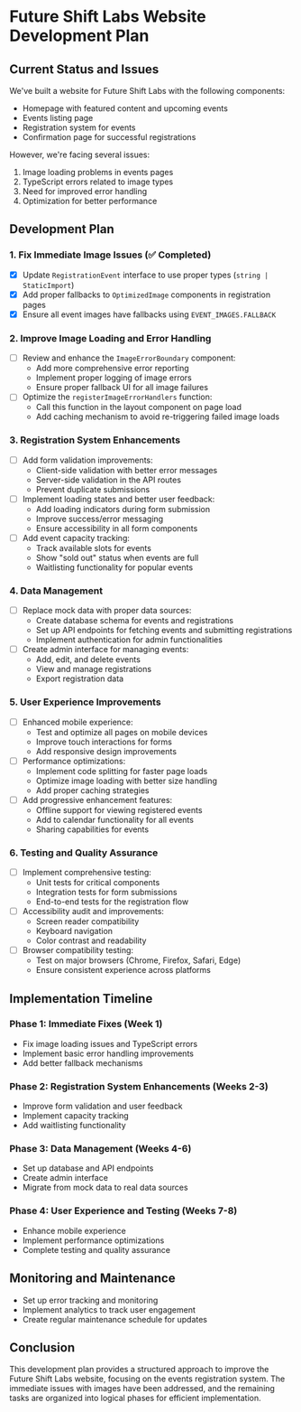 # Future Shift Labs Website Development Plan

## Current Status and Issues

We've built a website for Future Shift Labs with the following components:
- Homepage with featured content and upcoming events
- Events listing page 
- Registration system for events
- Confirmation page for successful registrations

However, we're facing several issues:
1. Image loading problems in events pages
2. TypeScript errors related to image types
3. Need for improved error handling
4. Optimization for better performance

## Development Plan

### 1. Fix Immediate Image Issues (✅ Completed)
- [x] Update `RegistrationEvent` interface to use proper types (`string | StaticImport`)
- [x] Add proper fallbacks to `OptimizedImage` components in registration pages
- [x] Ensure all event images have fallbacks using `EVENT_IMAGES.FALLBACK`

### 2. Improve Image Loading and Error Handling
- [ ] Review and enhance the `ImageErrorBoundary` component:
  - Add more comprehensive error reporting
  - Implement proper logging of image errors
  - Ensure proper fallback UI for all image failures
- [ ] Optimize the `registerImageErrorHandlers` function:
  - Call this function in the layout component on page load
  - Add caching mechanism to avoid re-triggering failed image loads

### 3. Registration System Enhancements
- [ ] Add form validation improvements:
  - Client-side validation with better error messages
  - Server-side validation in the API routes
  - Prevent duplicate submissions
- [ ] Implement loading states and better user feedback:
  - Add loading indicators during form submission
  - Improve success/error messaging
  - Ensure accessibility in all form components
- [ ] Add event capacity tracking:
  - Track available slots for events
  - Show "sold out" status when events are full
  - Waitlisting functionality for popular events

### 4. Data Management
- [ ] Replace mock data with proper data sources:
  - Create database schema for events and registrations
  - Set up API endpoints for fetching events and submitting registrations
  - Implement authentication for admin functionalities
- [ ] Create admin interface for managing events:
  - Add, edit, and delete events
  - View and manage registrations
  - Export registration data

### 5. User Experience Improvements
- [ ] Enhanced mobile experience:
  - Test and optimize all pages on mobile devices
  - Improve touch interactions for forms
  - Add responsive design improvements
- [ ] Performance optimizations:
  - Implement code splitting for faster page loads
  - Optimize image loading with better size handling
  - Add proper caching strategies
- [ ] Add progressive enhancement features:
  - Offline support for viewing registered events
  - Add to calendar functionality for all events
  - Sharing capabilities for events

### 6. Testing and Quality Assurance
- [ ] Implement comprehensive testing:
  - Unit tests for critical components
  - Integration tests for form submissions
  - End-to-end tests for the registration flow
- [ ] Accessibility audit and improvements:
  - Screen reader compatibility
  - Keyboard navigation
  - Color contrast and readability
- [ ] Browser compatibility testing:
  - Test on major browsers (Chrome, Firefox, Safari, Edge)
  - Ensure consistent experience across platforms

## Implementation Timeline

### Phase 1: Immediate Fixes (Week 1)
- Fix image loading issues and TypeScript errors
- Implement basic error handling improvements
- Add better fallback mechanisms

### Phase 2: Registration System Enhancements (Weeks 2-3)
- Improve form validation and user feedback
- Implement capacity tracking
- Add waitlisting functionality

### Phase 3: Data Management (Weeks 4-6)
- Set up database and API endpoints
- Create admin interface
- Migrate from mock data to real data sources

### Phase 4: User Experience and Testing (Weeks 7-8)
- Enhance mobile experience
- Implement performance optimizations
- Complete testing and quality assurance

## Monitoring and Maintenance

- Set up error tracking and monitoring
- Implement analytics to track user engagement
- Create regular maintenance schedule for updates

## Conclusion

This development plan provides a structured approach to improve the Future Shift Labs website, focusing on the events registration system. The immediate issues with images have been addressed, and the remaining tasks are organized into logical phases for efficient implementation. 
